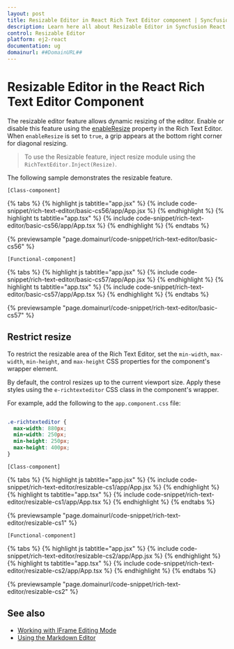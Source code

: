 ```yaml
---
layout: post
title: Resizable Editor in React Rich Text Editor component | Syncfusion
description: Learn here all about Resizable Editor in Syncfusion React Rich Text Editor component of Syncfusion Essential JS 2 and more.
control: Resizable Editor
platform: ej2-react
documentation: ug
domainurl: ##DomainURL##
---
```


# Resizable Editor in the React Rich Text Editor Component

The resizable editor feature allows dynamic resizing of the editor. Enable or disable this feature using the [enableResize](https://ej2.syncfusion.com/react/documentation/api/rich-text-editor#enableresize) property in the Rich Text Editor. When `enableResize` is set to `true`, a grip appears at the bottom right corner for diagonal resizing.

> To use the Resizable feature, inject resize module using the `RichTextEditor.Inject(Resize)`.

The following sample demonstrates the resizable feature.

`[Class-component]`

{% tabs %}
{% highlight js tabtitle="app.jsx" %}
{% include code-snippet/rich-text-editor/basic-cs56/app/App.jsx %}
{% endhighlight %}
{% highlight ts tabtitle="app.tsx" %}
{% include code-snippet/rich-text-editor/basic-cs56/app/App.tsx %}
{% endhighlight %}
{% endtabs %}

 {% previewsample "page.domainurl/code-snippet/rich-text-editor/basic-cs56" %}

`[Functional-component]`

{% tabs %}
{% highlight js tabtitle="app.jsx" %}
{% include code-snippet/rich-text-editor/basic-cs57/app/App.jsx %}
{% endhighlight %}
{% highlight ts tabtitle="app.tsx" %}
{% include code-snippet/rich-text-editor/basic-cs57/app/App.tsx %}
{% endhighlight %}
{% endtabs %}

 {% previewsample "page.domainurl/code-snippet/rich-text-editor/basic-cs57" %}

## Restrict resize

To restrict the resizable area of the Rich Text Editor, set the `min-width`, `max-width`, `min-height`, and `max-height` CSS properties for the component's wrapper element. 

By default, the control resizes up to the current viewport size. Apply these styles using the `e-richtexteditor`  CSS class in the component's wrapper.

For example, add the following to the `app.component.css` file:

```CSS

.e-richtexteditor {
  max-width: 880px;
  min-width: 250px;
  min-height: 250px;
  max-height: 400px;
}

```

`[Class-component]`

{% tabs %}
{% highlight js tabtitle="app.jsx" %}
{% include code-snippet/rich-text-editor/resizable-cs1/app/App.jsx %}
{% endhighlight %}
{% highlight ts tabtitle="app.tsx" %}
{% include code-snippet/rich-text-editor/resizable-cs1/app/App.tsx %}
{% endhighlight %}
{% endtabs %}

 {% previewsample "page.domainurl/code-snippet/rich-text-editor/resizable-cs1" %}

`[Functional-component]`

{% tabs %}
{% highlight js tabtitle="app.jsx" %}
{% include code-snippet/rich-text-editor/resizable-cs2/app/App.jsx %}
{% endhighlight %}
{% highlight ts tabtitle="app.tsx" %}
{% include code-snippet/rich-text-editor/resizable-cs2/app/App.tsx %}
{% endhighlight %}
{% endtabs %}

 {% previewsample "page.domainurl/code-snippet/rich-text-editor/resizable-cs2" %}


## See also

* [Working with IFrame Editing Mode](./iframe)
* [Using the Markdown Editor](../markdown-editor/getting-started)